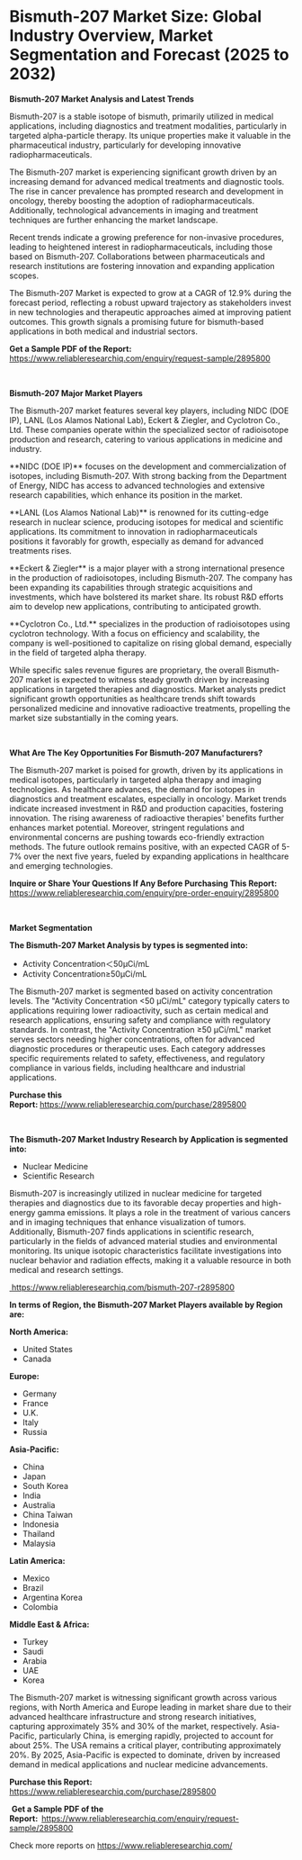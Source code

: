 <p><h1>Bismuth-207 Market Size: Global Industry Overview, Market Segmentation and Forecast (2025 to 2032)</h1></p><p><strong>Bismuth-207 Market Analysis and Latest Trends</strong></p>
<p><p>Bismuth-207 is a stable isotope of bismuth, primarily utilized in medical applications, including diagnostics and treatment modalities, particularly in targeted alpha-particle therapy. Its unique properties make it valuable in the pharmaceutical industry, particularly for developing innovative radiopharmaceuticals. </p><p>The Bismuth-207 market is experiencing significant growth driven by an increasing demand for advanced medical treatments and diagnostic tools. The rise in cancer prevalence has prompted research and development in oncology, thereby boosting the adoption of radiopharmaceuticals. Additionally, technological advancements in imaging and treatment techniques are further enhancing the market landscape.</p><p>Recent trends indicate a growing preference for non-invasive procedures, leading to heightened interest in radiopharmaceuticals, including those based on Bismuth-207. Collaborations between pharmaceuticals and research institutions are fostering innovation and expanding application scopes. </p><p>The Bismuth-207 Market is expected to grow at a CAGR of 12.9% during the forecast period, reflecting a robust upward trajectory as stakeholders invest in new technologies and therapeutic approaches aimed at improving patient outcomes. This growth signals a promising future for bismuth-based applications in both medical and industrial sectors.</p></p>
<p><strong>Get a Sample PDF of the Report:&nbsp;</strong> <a href="https://www.reliableresearchiq.com/enquiry/request-sample/2895800?utm_campaign=2752&utm_medium=2&utm_source=Github&utm_content=ia&utm_term=15032025&utm_id=bismuth-207">https://www.reliableresearchiq.com/enquiry/request-sample/2895800</a></p>
<p>&nbsp;</p>
<p><strong>Bismuth-207 Major Market Players</strong></p>
<p><p>The Bismuth-207 market features several key players, including NIDC (DOE IP), LANL (Los Alamos National Lab), Eckert & Ziegler, and Cyclotron Co., Ltd. These companies operate within the specialized sector of radioisotope production and research, catering to various applications in medicine and industry.</p><p>**NIDC (DOE IP)** focuses on the development and commercialization of isotopes, including Bismuth-207. With strong backing from the Department of Energy, NIDC has access to advanced technologies and extensive research capabilities, which enhance its position in the market. </p><p>**LANL (Los Alamos National Lab)** is renowned for its cutting-edge research in nuclear science, producing isotopes for medical and scientific applications. Its commitment to innovation in radiopharmaceuticals positions it favorably for growth, especially as demand for advanced treatments rises.</p><p>**Eckert & Ziegler** is a major player with a strong international presence in the production of radioisotopes, including Bismuth-207. The company has been expanding its capabilities through strategic acquisitions and investments, which have bolstered its market share. Its robust R&D efforts aim to develop new applications, contributing to anticipated growth.</p><p>**Cyclotron Co., Ltd.** specializes in the production of radioisotopes using cyclotron technology. With a focus on efficiency and scalability, the company is well-positioned to capitalize on rising global demand, especially in the field of targeted alpha therapy.</p><p>While specific sales revenue figures are proprietary, the overall Bismuth-207 market is expected to witness steady growth driven by increasing applications in targeted therapies and diagnostics. Market analysts predict significant growth opportunities as healthcare trends shift towards personalized medicine and innovative radioactive treatments, propelling the market size substantially in the coming years.</p></p>
<p>&nbsp;</p>
<p><strong>What Are The Key Opportunities For Bismuth-207 Manufacturers?</strong></p>
<p><p>The Bismuth-207 market is poised for growth, driven by its applications in medical isotopes, particularly in targeted alpha therapy and imaging technologies. As healthcare advances, the demand for isotopes in diagnostics and treatment escalates, especially in oncology. Market trends indicate increased investment in R&D and production capacities, fostering innovation. The rising awareness of radioactive therapies' benefits further enhances market potential. Moreover, stringent regulations and environmental concerns are pushing towards eco-friendly extraction methods. The future outlook remains positive, with an expected CAGR of 5-7% over the next five years, fueled by expanding applications in healthcare and emerging technologies.</p></p>
<p><strong>Inquire or Share Your Questions If Any Before Purchasing This Report:</strong> <a href="https://www.reliableresearchiq.com/enquiry/pre-order-enquiry/2895800?utm_campaign=2752&utm_medium=2&utm_source=Github&utm_content=ia&utm_term=15032025&utm_id=bismuth-207">https://www.reliableresearchiq.com/enquiry/pre-order-enquiry/2895800</a></p>
<p>&nbsp;</p>
<p><strong>Market Segmentation</strong></p>
<p><strong>The Bismuth-207 Market Analysis by types is segmented into:</strong></p>
<p><ul><li>Activity Concentration＜50μCi/mL</li><li>Activity Concentration≥50μCi/mL</li></ul></p>
<p><p>The Bismuth-207 market is segmented based on activity concentration levels. The "Activity Concentration <50 μCi/mL" category typically caters to applications requiring lower radioactivity, such as certain medical and research applications, ensuring safety and compliance with regulatory standards. In contrast, the "Activity Concentration ≥50 μCi/mL" market serves sectors needing higher concentrations, often for advanced diagnostic procedures or therapeutic uses. Each category addresses specific requirements related to safety, effectiveness, and regulatory compliance in various fields, including healthcare and industrial applications.</p></p>
<p><strong>Purchase this Report:&nbsp;</strong><a href="https://www.reliableresearchiq.com/purchase/2895800?utm_campaign=2752&utm_medium=2&utm_source=Github&utm_content=ia&utm_term=15032025&utm_id=bismuth-207">https://www.reliableresearchiq.com/purchase/2895800</a></p>
<p>&nbsp;</p>
<p><strong>The Bismuth-207 Market Industry Research by Application is segmented into:</strong></p>
<p><ul><li>Nuclear Medicine</li><li>Scientific Research</li></ul></p>
<p><p>Bismuth-207 is increasingly utilized in nuclear medicine for targeted therapies and diagnostics due to its favorable decay properties and high-energy gamma emissions. It plays a role in the treatment of various cancers and in imaging techniques that enhance visualization of tumors. Additionally, Bismuth-207 finds applications in scientific research, particularly in the fields of advanced material studies and environmental monitoring. Its unique isotopic characteristics facilitate investigations into nuclear behavior and radiation effects, making it a valuable resource in both medical and research settings.</p></p>
<p><a href="https://www.reliableresearchiq.com/bismuth-207-r2895800?utm_campaign=2752&utm_medium=2&utm_source=Github&utm_content=ia&utm_term=15032025&utm_id=bismuth-207">&nbsp;https://www.reliableresearchiq.com/bismuth-207-r2895800</a></p>
<p><strong>In terms of Region, the Bismuth-207 Market Players available by Region are:</strong></p>
<p>
    <p> <strong> North America: </strong>
        <ul>
            <li>United States</li>
            <li>Canada</li>
        </ul>
        </p> 
    <p> <strong> Europe: </strong>
        <ul>
            <li>Germany</li>
            <li>France</li>
            <li>U.K.</li>
            <li>Italy</li>
            <li>Russia</li>
        </ul>
        </p> 
    <p> <strong> Asia-Pacific: </strong>
        <ul>
            <li>China</li>
            <li>Japan</li>
            <li>South Korea</li>
            <li>India</li>
            <li>Australia</li>
            <li>China Taiwan</li>
            <li>Indonesia</li>
            <li>Thailand</li>
            <li>Malaysia</li>
        </ul>
        </p> 
    <p> <strong> Latin America: </strong>
        <ul>
            <li>Mexico</li>
            <li>Brazil</li>
            <li>Argentina Korea</li>
            <li>Colombia</li>
        </ul>
        </p> 
    <p> <strong> Middle East & Africa: </strong>
        <ul>
            <li>Turkey</li>
            <li>Saudi</li>
            <li>Arabia</li>
            <li>UAE</li>
            <li>Korea</li>
        </ul>
    </p>
    </p>
<p><p>The Bismuth-207 market is witnessing significant growth across various regions, with North America and Europe leading in market share due to their advanced healthcare infrastructure and strong research initiatives, capturing approximately 35% and 30% of the market, respectively. Asia-Pacific, particularly China, is emerging rapidly, projected to account for about 25%. The USA remains a critical player, contributing approximately 20%. By 2025, Asia-Pacific is expected to dominate, driven by increased demand in medical applications and nuclear medicine advancements.</p></p>
<p><strong>Purchase this Report: </strong><a href="https://www.reliableresearchiq.com/purchase/2895800?utm_campaign=2752&utm_medium=2&utm_source=Github&utm_content=ia&utm_term=15032025&utm_id=bismuth-207">https://www.reliableresearchiq.com/purchase/2895800</a></p>
<p>&nbsp;<strong>Get a Sample PDF of the Report:&nbsp;&nbsp;</strong><a href="https://www.reliableresearchiq.com/enquiry/request-sample/2895800?utm_campaign=2752&utm_medium=2&utm_source=Github&utm_content=ia&utm_term=15032025&utm_id=bismuth-207">https://www.reliableresearchiq.com/enquiry/request-sample/2895800</a></p>
<p><strong></strong></p>
<p>Check more reports on <a href="https://www.reliableresearchiq.com/?utm_campaign=2752&utm_medium=2&utm_source=Github&utm_content=ia&utm_term=15032025&utm_id=bismuth-207">https://www.reliableresearchiq.com/</a></p>